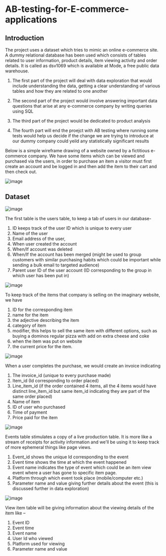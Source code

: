 # AB-testing-for-E-commerce-applications

## Introduction

The project uses a dataset which tries to mimic an online e-commerce site. A dummy relational database has been used which consists of tables related to user information, product details, item viewing activity and order details. It is called as dsv1069 which is available at Mode, a free public data warehouse.

1. The first part of the project will deal with data exploration that would include understanding the data, getting a clear understanding of various tables and how they are related to one another

2. The second part of the project would involve answering important data questions that arise at any e-commerce company by writing queries using SQL

3. The third part of the project would be dedicated to product analysis

4. The fourth part will end the proejct with AB testing where running some tests would help us decide if the change we are trying to introduce at our dummy company could yeild any statistically significant results

Below is a simple wireframe drawing of a website owned by a fictitious e-commerce company. We have some items which can be viewed and purchased via the users, in order to purchase an item a visitor must first create an account and be logged in and then add the item to their cart and then check out.

![image](https://user-images.githubusercontent.com/71550473/126879795-0057cefa-7183-44f3-b1ac-6c12a2009cc7.png)

## Dataset

![image](https://user-images.githubusercontent.com/71550473/126879849-77dfc4a5-cf0d-4a98-bcfa-f9be7dbf282b.png)

The first table is the users table, to keep a tab of users in our database-

1.	ID keeps track of the user ID which is unique to every user
2.	Name of the user
3.	Email address of the user,
4.	When user created the account
5.	When/If account was deleted
6.	When/If  the account has been merged (might be used to group customers with similar purchasing habits which could be important while sending a bulk email to targeted audience)
7.	Parent user ID of the user account (ID corresponding to the group in which user has been put in)

![image](https://user-images.githubusercontent.com/71550473/126879947-50b5e07d-933b-479e-ba96-e0ab7598110f.png)

To keep track of the items that company is selling on the imaginary website, we have
 
1.	ID for the corresponding item 
2.	name for the item
3.	the adjective describing the item
4.	category of item
5.	modifier, this helps to sell the same item with different options, such as buying a dominos regular pizza with add on extra cheese and coke
6.	when the item was put on website
7.	the current price for the item. 

![image](https://user-images.githubusercontent.com/71550473/126880101-bf6efb7f-1ff8-43be-825f-8006b5951919.png)

When a user completes the purchase, we would create an invoice indicating

1.	The invoice_id (unique to every purchase made)
2.	Item_id (Id corresponding to order placed)
3.	Line_item_id (if the order contained 4 items, all the 4 items would have distinct line_item_id but same item_id indicating they are part of the same order placed)
4.	Name of item
5.	ID of user who purchased
6.	Time of payment
7.	Price paid for the item

![image](https://user-images.githubusercontent.com/71550473/126880151-a1859bab-eefa-40f5-99d6-5fc7d766b08f.png)

Events table stimulates a copy of a live production table. It is more like a stream of receipts for activity information and we'll be using it to keep track of more ephemeral things like page views. 

1.	Event_id shows the unique Id corresponding to the event 
2.	Event time shows the time at which the event happened
3.	Event name indicates the type of event which could be an item view event where a user has gone to specific item page. 
4.	Platform through which event took place (mobile/computer etc.)
5.	Parameter name and value giving further details about the event (this is discussed further in data exploration)

![image](https://user-images.githubusercontent.com/71550473/126880188-9892ab6e-0c4c-4db1-a59b-bc00dc1bf772.png)

View item table will be giving information about the viewing details of the item like –

1.	Event ID 
2.	Event time
3.	Event name
4.	User Id who viewed
5.	Platform used for viewing
6.	Parameter name and value











